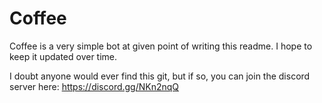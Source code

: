 # Coffee

Coffee is a very simple bot at given point of writing this readme. I hope to keep it updated over time. 

I doubt anyone would ever find this git, but if so, you can join the discord server here: https://discord.gg/NKn2nqQ
